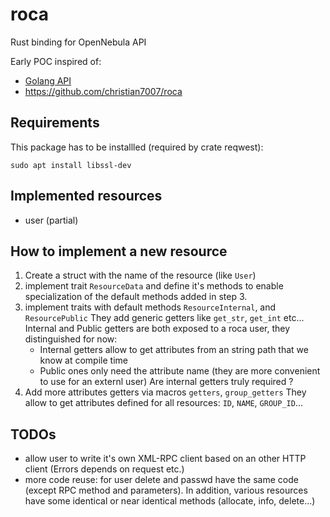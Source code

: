 # roca

Rust binding for OpenNebula API

Early POC inspired of:

- [Golang API](https://github.com/OpenNebula/one/tree/master/src/oca/go/src/goca)
- https://github.com/christian7007/roca

## Requirements

This package has to be installled (required by crate reqwest):
```
sudo apt install libssl-dev
```

## Implemented resources

- user (partial)

## How to implement a new resource

1. Create a struct with the name of the resource (like `User`)
2. implement trait `ResourceData` and define it's methods to enable specialization of the default methods added in step 3.
3. implement traits with default methods `ResourceInternal`, and `ResourcePublic`
   They add generic getters like `get_str`, `get_int` etc...
   Internal and Public getters are both exposed to a roca user, they distinguished for now:
   - Internal getters allow to get attributes from an string path that we know at compile time
   - Public ones only need the attribute name (they are more convenient to use for an externl user)
   Are internal getters truly required ?
4. Add more attributes getters via macros `getters`, `group_getters`
   They allow to get attributes defined for all resources: `ID`, `NAME`, `GROUP_ID`...

## TODOs

- allow user to write it's own XML-RPC client based on an other HTTP client (Errors depends on request etc.)
- more code reuse: for user delete and passwd have the same code (except RPC method and parameters). In addition, various resources have some identical or near identical methods (allocate, info, delete...)
